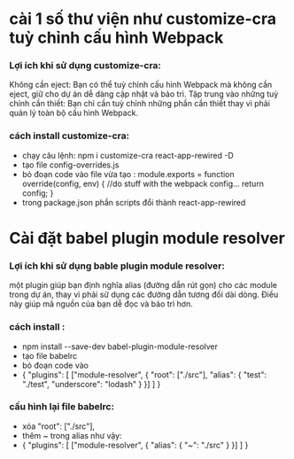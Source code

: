 # cài 1 số thư viện như customize-cra tuỳ chỉnh cấu hình Webpack
### Lợi ích khi sử dụng customize-cra:
Không cần eject: Bạn có thể tuỳ chỉnh cấu hình Webpack mà không cần eject, giữ cho dự án dễ dàng cập nhật và bảo trì.
Tập trung vào những tuỳ chỉnh cần thiết: Bạn chỉ cần tuỳ chỉnh những phần cần thiết thay vì phải quản lý toàn bộ cấu hình Webpack.
### cách install customize-cra: 
+ chạy câu lệnh: npm i customize-cra react-app-rewired -D
+ tạo file config-overrides.js
+  bỏ đoạn code vào file vừa tạo : module.exports = function override(config, env) {
                                    //do stuff with the webpack config...
                                    return config;
                                    }
+ trong package.json phần scripts đổi thành react-app-rewired

# Cài đặt babel plugin module resolver 
### Lợi ích khi sử dụng bable plugin module resolver:
một plugin giúp bạn định nghĩa alias (đường dẫn rút gọn) cho các module trong dự án, thay vì phải sử dụng các đường dẫn tương đối dài dòng. Điều này giúp mã nguồn của bạn dễ đọc và bảo trì hơn.
### cách install :
+ npm install --save-dev babel-plugin-module-resolver
+ tạo file babelrc
+ bỏ đoạn code vào
+ {
  "plugins": [
    ["module-resolver", {
      "root": ["./src"],
      "alias": {
        "test": "./test",
        "underscore": "lodash"
      }
    }]
  ]
}
### cấu hình lại file babelrc: 
+ xóa "root": ["./src"],
+ thêm ~ trong alias như vậy:
+ {
    "plugins": [
      ["module-resolver", {
        "alias": {
          "~": "./src"
        }
      }]
    ]
  }
